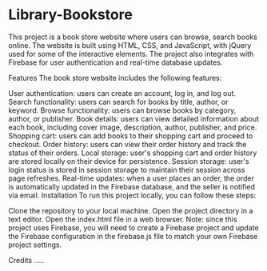 # Library-Bookstore

This project is a book store website where users can browse, search  books online. The website is built using HTML, CSS, and JavaScript, with jQuery used for some of the interactive elements. The project also integrates with Firebase for user authentication and real-time database updates.

Features
The book store website includes the following features:

User authentication: users can create an account, log in, and log out.
Search functionality: users can search for books by title, author, or keyword.
Browse functionality: users can browse books by category, author, or publisher.
Book details: users can view detailed information about each book, including cover image, description, author, publisher, and price.
Shopping cart: users can add books to their shopping cart and proceed to checkout.
Order history: users can view their order history and track the status of their orders.
Local storage: user's shopping cart and order history are stored locally on their device for persistence.
Session storage: user's login status is stored in session storage to maintain their session across page refreshes.
Real-time updates: when a user places an order, the order is automatically updated in the Firebase database, and the seller is notified via email.
Installation
To run this project locally, you can follow these steps:

Clone the repository to your local machine.
Open the project directory in a text editor.
Open the index.html file in a web browser.
Note: since this project uses Firebase, you will need to create a Firebase project and update the Firebase configuration in the firebase.js file to match your own Firebase project settings.

Credits
.....
